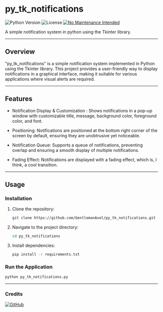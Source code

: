# py_tk_notifications

![Python Version](https://img.shields.io/badge/python-3.7%2B-blue)
![License](https://img.shields.io/badge/license-MIT-green)
[![No Maintenance Intended](http://unmaintained.tech/badge.svg)](http://unmaintained.tech/)

A simple notification system in python using the Tkinter library.

---

## Overview

"py_tk_notifications" is a simple notification system implemented in Python using the Tkinter library. This project provides a user-friendly way to display notifications in a graphical interface, making it suitable for various applications where visual alerts are required.

---

## Features

- Notification Display & Customization : Shows notifications in a pop-up window with customizable title, message, background color, foreground color, and font.

- Positioning: Notifications are positioned at the bottom right corner of the screen by default, ensuring they are unobtrusive yet noticeable.

- Notification Queue: Supports a queue of notifications, preventing overlap and ensuring a smooth display of multiple notifications.

- Fading Effect: Notifications are displayed with a fading effect, which is, I think, a cool transition.

---

## Usage

### Installation

1. Clone the repository:

    ```bash
    git clone https://github.com/GentlemanAxel/py_tk_notifications.git
    ```

2. Navigate to the project directory:

    ```bash
    cd py_tk_notifications
    ```

3. Install dependencies:
    ```bash
    pip install -r requirements.txt
    ```

### Run the Application

```bash
python py_tk_notifications.py
```

---

### Credits

<a href='https://github.com/GentlemanAxel' target="_blank"><img alt='GitHub' src='https://img.shields.io/badge/GentlemanAxel-100000?style=for-the-badge&logo=GitHub&logoColor=white&labelColor=black&color=CA2C2C'/></a>

